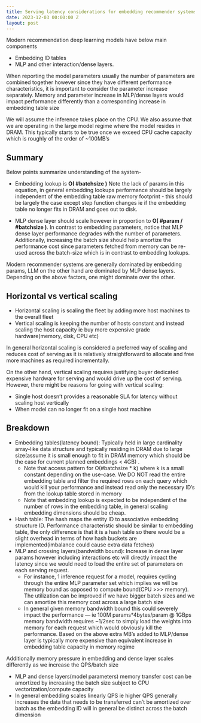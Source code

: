 ```yaml
---
title: Serving latency considerations for embedding recommender systems
date: 2023-12-03 00:00:00 Z
layout: post
---
```


Modern recommendation deep learning models have below main components 
- Embedding ID tables
- MLP and other interaction/dense layers.

When reporting the model parameters usually the number of parameters are combined together however since they have different performance characteristics, it is important to consider the parameter increase separately. Memory and parameter increase in MLP/dense layers would impact performance differently than a corresponding increase in embedding table size

We will assume the inference takes place on the CPU. We also assume that we are operating in the large model regime where the model resides in DRAM. This typically starts to be true once we exceed CPU cache capacity which is roughly of the order of ~100MB’s 


## Summary
Below points summarize understanding of the system- 

- Embedding lookup is **O( #batchsize )** Note the lack of params in this equation, in general embedding lookups performance should be largely independent of the embedding table raw memory footprint - this should be largely the case except step function changes ie if the embedding table no longer fits in DRAM and goes out to disk. 

- MLP dense layer should scale however in proportion to **O( #param / #batchsize )**. In contrast to embedding parameters, notice that MLP dense layer performance degrades with the number of parameters. Additionally, increasing the batch size should help amortize the performance cost since parameters fetched from memory can be re-used across the batch-size which is in contrast to embedding lookups.

Modern recommender systems are generally dominated by embedding params, LLM on the other hand are dominated by MLP dense layers. Depending on the above factors, one might dominate over the other. 

## Horizontal vs vertical scaling

- Horizontal scaling is scaling the fleet by adding more host machines to the overall fleet
- Vertical scaling is keeping the number of hosts constant and instead scaling the host capacity ie buy more expensive grade hardware(memory, disk, CPU etc)

In general horizontal scaling is considered a preferred way of scaling and reduces cost of serving as it is relatively straightforward to allocate and free more machines as required incrementally. 

On the other hand, vertical scaling requires justifying buyer dedicated expensive hardware for serving and would drive up the cost of serving. However, there might be reasons for going with vertical scaling:
- Single host doesn’t provides a reasonable SLA for latency without scaling host vertically
- When model can no longer fit on a single host machine

## Breakdown

- Embedding tables(latency bound): Typically held in large cardinality array-like data structure and typically residing in DRAM due to large size(assume it is small enough to fit in DRAM memory which should be the case for current planned embeddings < 4GB) .
   - Note that access pattern for O(#batchsize * k) where k is a small constant depending on the use-case. We DO NOT read the entire embedding table and filter the required rows on each query which would kill your performance and instead read only the necessary ID’s from the lookup table stored in memory
   - Note that embedding lookup is expected to be independent of the number of rows in the embedding table, in general scaling embedding dimensions should be cheap.
- Hash table: The hash maps the entity ID to associative embedding structure ID. Performance characteristic should be similar to embedding table, the only difference is that it is a hash table so there would be a slight overhead in terms of how hash buckets are implemented(imbalance could cause extra data fetches) 
- MLP and crossing layers(bandwidth bound): Increase in dense layer params however including interactions etc will directly impact the latency since we would need to load the entire set of parameters on each serving request.
  - For instance, 1 inference request for a model, requires cycling through the entire MLP parameter set which implies we will be memory bound as opposed to compute bound(CPU >>> memory). The utilization can be improved if we have bigger batch sizes and we can amortize this memory cost across a large batch size
  - In general given memory bandwidth bound this could severely impact the performance — ie 100M params*4bytes/param @ 1GBps memory bandwidth requires ~1/2sec to simply load the weights into memory for each request which would obviously kill the performance. Based on the above extra MB’s added to MLP/dense layer is typically more expensive than equivalent increase in embedding table capacity in memory regime

Additionally memory pressure in embedding and dense layer scales differently as we increase the QPS/batch size
- MLP and dense layers(model parameters) memory transfer cost can be amortized by increasing the batch size subject to CPU vectorization/compute capacity 
- In general embedding scales linearly QPS ie higher QPS generally increases the data that needs to be transferred can’t be amortized over batch as the embedding ID will in general be distinct across the batch dimension
